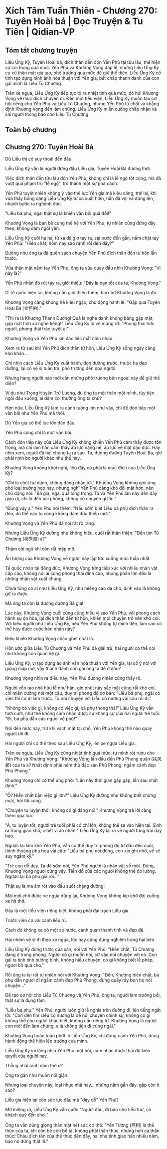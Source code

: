 # Xích Tâm Tuần Thiên - Chương 270: Tuyên Hoài bá | Đọc Truyện & Tu Tiên | Qidian-VP



## Tóm tắt chương truyện

Liễu Ứng Kỳ, Tuyên Hoài bá, đích thân đến đón Yến Phủ tại tửu lâu, thể hiện sự coi trọng quá mức. Yến Phủ và Khương Vọng đáp lễ, nhưng Liễu Ứng Kỳ cư xử thân mật giả tạo, phô trương quá mức để giữ thể diện. Liễu Ứng Kỳ cố tình tạo dựng hình ảnh hòa thuận với Yến gia, bất chấp thanh danh của con gái mình là Liễu Tú Chương.

Trên xe ngựa, Liễu Ứng Kỳ tiếp tục tỏ ra nhiệt tình quá mức, dò hỏi Khương Vọng về mục đích chuyến đi. Đến một tiểu viện, Liễu Ứng Kỳ muốn tạo cơ hội riêng cho Yến Phủ và Liễu Tú Chương, nhưng Yến Phủ từ chối và khẳng định Khương Vọng đến làm chứng. Liễu Ứng Kỳ miễn cưỡng chấp nhận và sai người thông báo cho Liễu Tú Chương.


## Toàn bộ chương

## Chương 270: Tuyên Hoài Bá

Dù Liễu thị có suy thoái đến đâu.

Liễu Ứng Kỳ vẫn là người đứng đầu Liễu gia, Tuyên Hoài Bá đương thời.

Việc đích thân đến tửu lâu đón Yến Phủ, không chỉ là lễ ngộ tột cùng, mà đã vượt quá phạm trù "lễ ngộ", trở thành một sự phá cách.

Yến Phủ tuyệt nhiên không ỷ vào thế lực Yến gia mà kiêu căng, trái lại, khi vừa thấy bóng dáng Liễu Ứng Kỳ từ xa xuất hiện, hắn đã vội vã đứng lên, nhanh bước ra nghênh đón.

"Liễu bá phụ, ngài thật sự là khiến vãn bối quá đỗi!"

Khương Vọng là bạn bè cùng thế hệ với Yến Phủ, tự nhiên cũng đứng dậy theo, không dám ngồi yên.

Liễu Ứng Kỳ cười ha ha, từ xa đã giơ tay ra, sải bước đến gần, nắm chặt tay Yến Phủ: "Hiền chất, hôm nay sao rảnh rỗi đến đây?"

Dường như ông ta đã quên sạch chuyện Yến Phủ đích thân đến từ hôn lần trước.

Vừa thân mật nắm tay Yến Phủ, ông ta vừa quay đầu nhìn Khương Vọng: "Vị này là?"

Yến Phủ nhân đó rút tay ra, giới thiệu: "Đây là bạn tốt của ta, Khương Vọng."

Ở Tề quốc hiện tại, không cần giới thiệu thêm, hai chữ Khương Vọng là đủ.

Khương Vọng càng không hề kiêu ngạo, chủ động hành lễ: "Gặp qua Tuyên Hoài Bá (宣怀伯)."

"Thì ra là Khương Thanh Dương! Quả là nghe danh không bằng gặp mặt, gặp mặt hơn xa nghe tiếng!" Liễu Ứng Kỳ lộ vẻ mừng rỡ: "Phong thái hơn người, phong thái trác tuyệt a!"

Khương Vọng và Yến Phủ kín đáo liếc mắt nhìn nhau.

Xem ra từ sau khi Yến Phủ đích thân từ hôn, Liễu Ứng Kỳ sống ngày càng khó khăn...

Chỉ nhìn cách Liễu Ứng Kỳ xuất hành, dọn đường trước, thuộc hạ dẹp đường, lại có vệ sĩ tuần tra, phô trương đến dọa người.

Nhưng hạng người nào mới cần những phô trương bên ngoài này để giữ thể diện?

Ví dụ như Trọng Huyền Trử Lương, dù ông ta một thân một mình, tùy tiện ngồi đâu xuống, ai dám coi thường ông ta chứ?

Hơn nữa, Liễu Ứng Kỳ làm ra cảnh tượng lớn như vậy, chỉ để đón tiếp một vãn bối như Yến Phủ mà thôi.

Dù Yến gia có thế lực lớn đến đâu.

Yến Phủ cũng chỉ là một vãn bối.

Cách đón tiếp này của Liễu Ứng Kỳ không khiến Yến Phủ cảm thấy được tôn trọng, mà chỉ làm hắn cảm thấy áp lực nặng nề, áp lực về mặt đạo đức. Hãy nhìn xem, ngươi đã hại chúng ta ra sao. Ta, đường đường Tuyên Hoài Bá, giờ phải nịnh bợ người khác như thế này.

Khương Vọng không khỏi nghĩ, liệu đây có phải là mục đích của Liễu Ứng Kỳ?

"Chỉ là chút hư danh, không đáng nhắc tới." Khương Vọng không giỏi ứng phó loại trường hợp này, nhưng nghĩ Yến Phủ càng khó đối mặt hơn, nên chủ động nói: "Bá gia, ngài quá long trọng. Ta và Yến Phủ lần này đến đây giản dị, chỉ là đến bái phỏng, không có chuyện gì lớn."

"Đúng vậy ạ." Yến Phủ nói thêm: "Nếu sớm biết Liễu bá phụ đích thân ra đón, dù thế nào ta cũng không dám đưa thiếp mời."

Khương Vọng và Yến Phủ đã nói rất rõ ràng.

Nhưng Liễu Ứng Kỳ dường như không hiểu, cười rất thân thiện: "Đến tìm Tú Chương (柳秀章) à?"

Thậm chí ngữ khí còn rất mập mờ.

Ấn tượng của Khương Vọng về người này lập tức xuống mức thấp nhất.

Tề quốc nhân tài đông đúc, Khương Vọng từng tiếp xúc với nhiều nhân vật cấp cao, không nói ai cũng phong thái đỉnh cao, nhưng phần lớn đều là những nhân vật xuất chúng.

Chưa từng có ai như Liễu Ứng Kỳ, như miếng cao da chó, dính vào là không gỡ ra được.

Mà ông ta còn là đường đường Bá gia!

Lúc này, Khương Vọng cuối cùng cũng hiểu vì sao Yến Phủ, với phong cách hành sự ôn hòa, lại đích thân đến từ hôn, khiến mọi chuyện trở nên khó coi. Với kiểu người như Liễu Ứng Kỳ, nếu Yến Phủ không tự mình đến, làm sao có thể hủy được cuộc hôn nhân này?

Điều khiến Khương Vọng chán ghét nhất là.

Hôn ước giữa Liễu Tú Chương và Yến Phủ đã giải trừ, hai người có thể coi như không còn quan hệ gì.

Liễu Ứng Kỳ, vì tạo dựng ảo ảnh vẫn hòa thuận với Yến gia, lại cố ý nói với giọng mập mờ, vậy thanh danh con gái ông ta để ở đâu?

Khương Vọng nhìn ra điều này, Yến Phủ đương nhiên cũng thấy rõ.

Người vốn tao nhã hữu lễ như hắn, giờ phút này sắc mặt cũng rất khó coi, chỉ miễn cưỡng nói một câu, duy trì phong độ cơ bản: "Liễu bá phụ, ngài có việc thì cứ đi làm trước. Ta nói chuyện với Liễu cô nương vài câu rồi đi."

"Không có việc gì, không có việc gì, bá phụ thong thả!" Liễu Ứng Kỳ vẫn tươi cười, như thể không cảm nhận được sự kháng cự của hai người trẻ tuổi: "Đi, bá phụ dẫn các ngươi về phủ!"

Nói đến mức này, trừ khi vạch mặt tại chỗ, Yến Phủ không thể nào quay người rời đi.

Hai người chỉ có thể theo sau Liễu Ứng Kỳ, lên xe ngựa Liễu gia.

Trên xe ngựa, Liễu Ứng Kỳ cũng nhiệt tình quá mức, tự mình rót rượu cho Yến Phủ và Khương Vọng: "Khương Vọng lần đầu đến Phù Phong quận (扶风郡) của ta à? Nhất định phải nếm thử đặc sản Phù Phong, ngắm cảnh đẹp Phù Phong."

Khương Vọng chỉ có thể ứng phó: "Lần này thời gian gấp gáp, lần sau nhất định."

"Ồ? Hiền chất bận việc gì lớn?" Liễu Ứng Kỳ dường như không biết chừng mực, hỏi tới cùng.

"Chuyện tu luyện thôi, không có gì đáng nói." Khương Vọng trả lời càng thêm qua loa.

"À, tu luyện tốt, người trẻ tuổi phải có chí lớn, không thể sa vào hiện tại. Sinh ra trong gian khổ, c·hết vì an nhàn!" Liễu Ứng Kỳ lại ra vẻ người từng trải dạy bảo.

Ngược lại làm khó Yến Phủ, vẫn có thể duy trì phong độ từ đầu đến cuối, thỉnh thoảng phụ họa vài câu: "Liễu bá phụ nói đúng, con xin ghi nhớ, về sẽ suy ngẫm kỹ."

"Trẻ con dễ dạy. Ta đã sớm nói, Yến Phủ ngươi là nhân vật số một. Đúng, Khương Vọng ngươi cũng vậy. Tiền đồ của các ngươi không thể đo lường. Ngược lại bá phụ già rồi..."

Thật sự là ma âm rót vào đầu suốt chặng đường!

Mãi mới chờ được xe ngựa dừng lại, Khương Vọng không kịp chờ đợi xuống xe hít thở.

Đây là một tiểu viện riêng biệt, không phải đại trạch Liễu gia.

Trước viện có vài cành liễu rủ.

Cách đó không xa có một ao nước, cảnh quan thanh tịnh và đẹp đẽ.

Hai nhóm vệ sĩ đi theo xe ngựa, lúc này cũng đứng nghiêm trang hai bên.

Liễu Ứng Kỳ đứng trước cửa sân, nói với Yến Phủ: "Hiền chất, Tú Chương đang ở trong phòng. Ngươi có gì muốn nói, cứ vào nói chuyện với nó. Con gái ta tính tình bướng bỉnh, không hiểu chuyện, có gì không biết lễ phép, ngươi bỏ qua cho."

Rồi ông ta lại rất tự nhiên nói với Khương Vọng: "Đến, Khương hiền chất, bá phụ dẫn ngươi đi ngắm cảnh đẹp Phù Phong, đừng quấy rầy bọn họ nói chuyện..."

Để tạo cơ hội cho Liễu Tú Chương và Yến Phủ, ông ta, người làm trưởng bối, thật sự là dụng tâm.

"Liễu bá phụ." Yến Phủ, người luôn giữ lễ nghĩa trên đường đi, lên tiếng ngắt lời: "Con đến tìm Liễu cô nương là để nói chuyện chính sự, không có gì không thể cho người khác biết, không cần riêng tư. Khương Vọng là người con mời đến làm chứng, e là không tiện đi cùng ngài."

Khương Vọng hoàn toàn phớt lờ Liễu Ứng Kỳ, chỉ đứng cạnh Yến Phủ, dùng hành động thể hiện lập trường của mình.

Liễu Ứng Kỳ im lặng nhìn Yến Phủ một hồi, cảm nhận được thái độ kiên quyết của người này.

Thằng nhãi ranh dám thế ư?

Ông ta gần như muốn nổi giận.

Nhưng loại chuyện này, loại nhục nhã này... những năm gần đây, gặp còn ít sao?

Liễu gia hiện tại còn sức lực đâu mà "dạy dỗ" Yến Phủ?

Mở miệng ra, Liễu Ứng Kỳ vẫn cười: "Người đâu, đi báo cho tiểu thư, có khách quý đến chơi."

Ông ta vẫn dùng giọng thân mật hết sức có thể: "Yến Tướng (燕相) là thế thúc của ta, khi còn bé còn bế ta, không phải thân thúc, nhưng hơn cả thân thúc! Cháu đích tôn của thế thúc đến đây, hai nhà tình giao hảo nhiều năm, bảo nó đừng thất lễ."